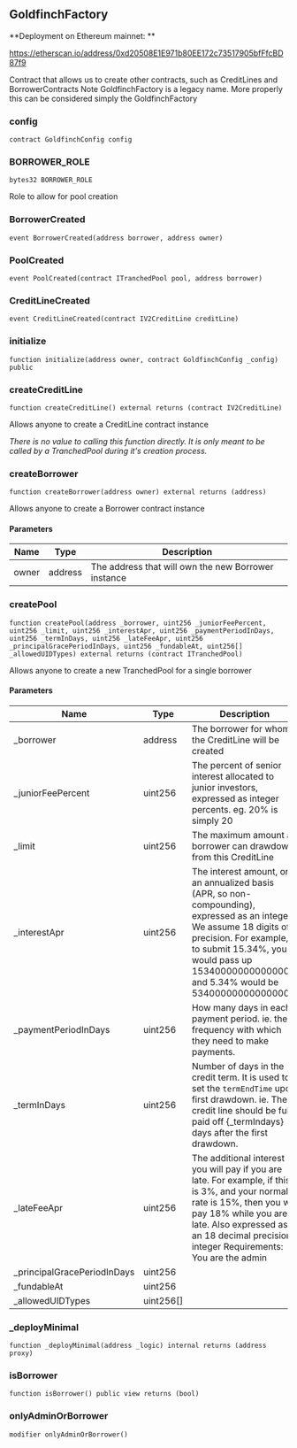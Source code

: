 ## GoldfinchFactory

**Deployment on Ethereum mainnet: **

https://etherscan.io/address/0xd20508E1E971b80EE172c73517905bfFfcBD87f9

Contract that allows us to create other contracts, such as CreditLines and BorrowerContracts
 Note GoldfinchFactory is a legacy name. More properly this can be considered simply the GoldfinchFactory

### config

```solidity
contract GoldfinchConfig config
```

### BORROWER_ROLE

```solidity
bytes32 BORROWER_ROLE
```

Role to allow for pool creation

### BorrowerCreated

```solidity
event BorrowerCreated(address borrower, address owner)
```

### PoolCreated

```solidity
event PoolCreated(contract ITranchedPool pool, address borrower)
```

### CreditLineCreated

```solidity
event CreditLineCreated(contract IV2CreditLine creditLine)
```

### initialize

```solidity
function initialize(address owner, contract GoldfinchConfig _config) public
```

### createCreditLine

```solidity
function createCreditLine() external returns (contract IV2CreditLine)
```

Allows anyone to create a CreditLine contract instance

_There is no value to calling this function directly. It is only meant to be called
 by a TranchedPool during it's creation process._

### createBorrower

```solidity
function createBorrower(address owner) external returns (address)
```

Allows anyone to create a Borrower contract instance

#### Parameters

| Name | Type | Description |
| ---- | ---- | ----------- |
| owner | address | The address that will own the new Borrower instance |

### createPool

```solidity
function createPool(address _borrower, uint256 _juniorFeePercent, uint256 _limit, uint256 _interestApr, uint256 _paymentPeriodInDays, uint256 _termInDays, uint256 _lateFeeApr, uint256 _principalGracePeriodInDays, uint256 _fundableAt, uint256[] _allowedUIDTypes) external returns (contract ITranchedPool)
```

Allows anyone to create a new TranchedPool for a single borrower

#### Parameters

| Name | Type | Description |
| ---- | ---- | ----------- |
| _borrower | address | The borrower for whom the CreditLine will be created |
| _juniorFeePercent | uint256 | The percent of senior interest allocated to junior investors, expressed as  integer percents. eg. 20% is simply 20 |
| _limit | uint256 | The maximum amount a borrower can drawdown from this CreditLine |
| _interestApr | uint256 | The interest amount, on an annualized basis (APR, so non-compounding), expressed as an integer.  We assume 18 digits of precision. For example, to submit 15.34%, you would pass up 153400000000000000,  and 5.34% would be 53400000000000000 |
| _paymentPeriodInDays | uint256 | How many days in each payment period.  ie. the frequency with which they need to make payments. |
| _termInDays | uint256 | Number of days in the credit term. It is used to set the `termEndTime` upon first drawdown.  ie. The credit line should be fully paid off {_termIndays} days after the first drawdown. |
| _lateFeeApr | uint256 | The additional interest you will pay if you are late. For example, if this is 3%, and your  normal rate is 15%, then you will pay 18% while you are late. Also expressed as an 18 decimal precision integer Requirements:  You are the admin |
| _principalGracePeriodInDays | uint256 |  |
| _fundableAt | uint256 |  |
| _allowedUIDTypes | uint256[] |  |

### _deployMinimal

```solidity
function _deployMinimal(address _logic) internal returns (address proxy)
```

### isBorrower

```solidity
function isBorrower() public view returns (bool)
```

### onlyAdminOrBorrower

```solidity
modifier onlyAdminOrBorrower()
```


